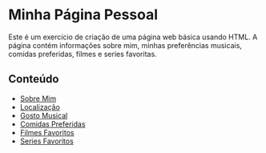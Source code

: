 # Minha Página Pessoal

Este é um exercício de criação de uma página web básica usando HTML. 
A página contém informações sobre mim, minhas preferências musicais, comidas preferidas, filmes e series favoritas.

## Conteúdo

- [Sobre Mim](#sobre-mim)
- [Localização](#localização)
- [Gosto Musical](#músicas-favoritas)
- [Comidas Preferidas](#comidas-preferidas)
- [Filmes Favoritos](#filmes-favoritos)
- [Series Favoritos](#series-favoritos)
